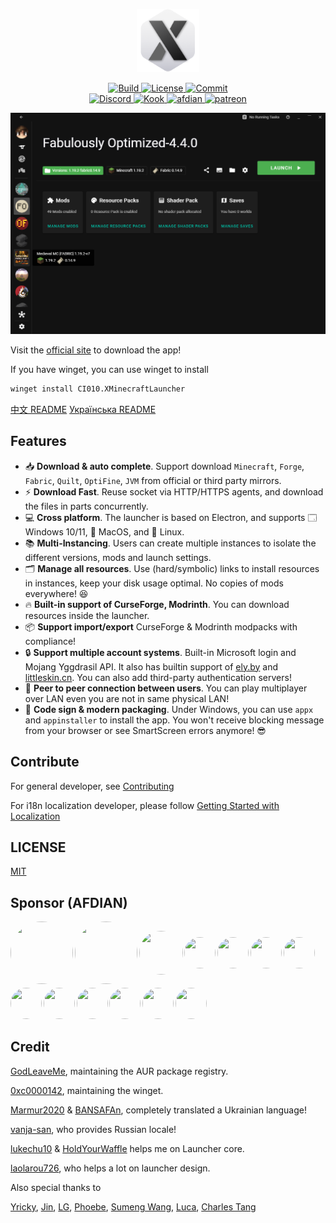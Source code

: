 <p align="center">
  <a href="https://xmcl.app" target="_blank">
    <img alt="Logo" width="100" src="xmcl-electron-app/icons/dark@256x256.png">
  </a>
</p>

<p align="center">
  <a href="https://github.com/Voxelum/x-minecraft-launcher">
    <img src="https://github.com/Voxelum/x-minecraft-launcher/workflows/Build/badge.svg" alt="Build">
  </a>
  <a href="https://github.com/Voxelum/x-minecraft-launcher/blob/master/LICENSE">
    <img src="https://img.shields.io/npm/l/@xmcl/core.svg" alt="License">
  </a>
  <a href="https://conventionalcommits.org">
    <img src="https://img.shields.io/badge/Conventional%20Commits-1.0.0-yellow.svg" alt="Commit">
  </a>
  <br>
  <a href="https://discord.gg/W5XVwYY7GQ">
    <img src="https://discord.com/api/guilds/405213567118213121/widget.png" alt="Discord">
  </a>
  <a href="https://kook.top/gqjSHh">
    <img src="https://img.shields.io/endpoint?url=https://api.xmcl.app/kook-badge" alt="Kook">
  </a>
  <a href="https://afdian.net/@ci010">
    <img src="https://img.shields.io/endpoint?url=https://api.xmcl.app/afdian-badge" alt="afdian">
  </a>
  <a href="https://patreon.com/xmcl">
    <img src="https://img.shields.io/endpoint.svg?url=https%3A%2F%2Fshieldsio-patreon.vercel.app%2Fapi%3Fusername%3Dxmcl%26type%3Dpledges" alt="patreon">
  </a>
</p>

![home](assets/home.png)

Visit the [official site](https://xmcl.app) to download the app!

If you have winget, you can use winget to install

```bash
winget install CI010.XMinecraftLauncher
```

[中文 README](README.zh.md) [Українська README](README.uk.md)

## Features

- 📥 **Download & auto complete**. Support download `Minecraft`, `Forge`, `Fabric`, `Quilt`, `OptiFine`, `JVM` from official or third party mirrors.
- ⚡️ **Download Fast**. Reuse socket via HTTP/HTTPS agents, and download the files in parts concurrently.
- 💻 **Cross platform**. The launcher is based on Electron, and supports 🗔 Windows 10/11, 🍎 MacOS, and 🐧 Linux.
- 📚 **Multi-Instancing**. Users can create multiple instances to isolate the different versions, mods and launch settings.
- 🗂 **Manage all resources**. Use (hard/symbolic) links to install resources in instances, keep your disk usage optimal. No copies of mods everywhere! 😆
- 🔥 **Built-in support of CurseForge, Modrinth**. You can download resources inside the launcher.
- 📦 **Support import/export** CurseForge & Modrinth modpacks with compliance!
- 🔒 **Support multiple account systems**. Built-in Microsoft login and Mojang Yggdrasil API. It also has builtin support of [ely.by](https://ely.by/) and [littleskin.cn](https://littleskin.cn). You can also add third-party authentication servers!
- 🔗 **Peer to peer connection between users**. You can play multiplayer over LAN even you are not in same physical LAN!
- 🔑 **Code sign & modern packaging**. Under Windows, you can use `appx` and `appinstaller` to install the app. You won't receive blocking message from your browser or see SmartScreen errors anymore! 😎

## Contribute

For general developer, see [Contributing](./CONTRIBUTING.md)

For i18n localization developer, please follow [Getting Started with Localization](./CONTRIBUTING.i18n.md)

## LICENSE

[MIT](LICENSE)

## Sponsor (AFDIAN)

<!-- afdian-start -->
<div style="display: flex; align-items: center; justify-items:center; gap: 0.2em; flex-wrap: wrap;">
<a title="爱发电用户_9d663: ￥390.00" href="https://afdian.net/u/9d663ec6fb6711ec9ace52540025c377"> <img width="100" height="100" style="border-radius: 100%" src="https://pic1.afdiancdn.com/default/avatar/avatar-purple.png?imageView2/1/"> </a>
<a title="爱发电用户_19e29: ￥300.00" href="https://afdian.net/u/19e292c21a1d11ee929a52540025c377"> <img width="100" height="100" style="border-radius: 100%" src="https://pic1.afdiancdn.com/default/avatar/avatar-purple.png?imageView2/1/"> </a>
<a title="ahdg: ￥180.00" href="https://afdian.net/u/dd9058ce20df11eba5c052540025c377"> <img width="70" height="70" style="border-radius: 100%" src="https://pic1.afdiancdn.com/user/dd9058ce20df11eba5c052540025c377/avatar/0c776e6de1b1027e951c6d94919eb781_w1280_h1024_s364.jpg"> </a>
<a title="Kandk: ￥30.00" href="https://afdian.net/u/404b86a078e111ecab3652540025c377"> <img width="50" height="50" style="border-radius: 100%" src="https://pic1.afdiancdn.com/user/404b86a078e111ecab3652540025c377/avatar/dfa3e35a696d8d8af5425dd400d68a8d_w607_h527_s432.png"> </a>
<a title="白雨 楠: ￥30.00" href="https://afdian.net/u/7f6ad7161b3e11eb8d0e52540025c377"> <img width="50" height="50" style="border-radius: 100%" src="https://pic1.afdiancdn.com/user/7f6ad7161b3e11eb8d0e52540025c377/avatar/1fa3b75648a15aea8da202c6108d659b_w1153_h1153_s319.jpeg"> </a>
<a title="圣剑: ￥30.00" href="https://afdian.net/u/ef50bc78b3d911ecb85352540025c377"> <img width="50" height="50" style="border-radius: 100%" src="https://pic1.afdiancdn.com/user/user_upload_osl/8a1c4eb2e580b4b8b463ceb2114b6381_w132_h132_s3.jpeg"> </a>
<a title="同谋者: ￥30.00" href="https://afdian.net/u/7c3c65dc004a11eb9a6052540025c377"> <img width="50" height="50" style="border-radius: 100%" src="https://pic1.afdiancdn.com/default/avatar/avatar-blue.png"> </a>
<a title="染川瞳: ￥5.00" href="https://afdian.net/u/89b1218c86e011eaa4d152540025c377"> <img width="50" height="50" style="border-radius: 100%" src="https://pic1.afdiancdn.com/user/89b1218c86e011eaa4d152540025c377/avatar/9bf08f81d231f3054c98f9e5c1c8ce40_w640_h640_s57.jpg"> </a>
<a title="爱发电用户_CvQb: ￥5.00" href="https://afdian.net/u/177bea3cf47211ec990352540025c377"> <img width="50" height="50" style="border-radius: 100%" src="https://pic1.afdiancdn.com/default/avatar/avatar-purple.png"> </a>
<a title="水合: ￥5.00" href="https://afdian.net/u/039508f2b17d11ebad1052540025c377"> <img width="50" height="50" style="border-radius: 100%" src="https://pic1.afdiancdn.com/default/avatar/avatar-orange.png"> </a>
<a title="爱发电用户_0c5c8: ￥5.00" href="https://afdian.net/u/0c5c865e08ee11ecba1352540025c377"> <img width="50" height="50" style="border-radius: 100%" src="https://pic1.afdiancdn.com/default/avatar/avatar-purple.png?imageView2/1/"> </a>
<a title="DIO: ￥5.00" href="https://afdian.net/u/7ac297b4722211eab4a752540025c377"> <img width="50" height="50" style="border-radius: 100%" src="https://pic1.afdiancdn.com/default/avatar/avatar-purple.png"> </a>
<a title="爱发电用户_DJpu: ￥5.00" href="https://afdian.net/u/8c23a236cf7311ec9c3452540025c377"> <img width="50" height="50" style="border-radius: 100%" src="https://pic1.afdiancdn.com/default/avatar/avatar-purple.png"> </a>
</div>
<!-- afdian-end -->

## Credit

[GodLeaveMe](https://github.com/GodLeaveMe), maintaining the AUR package registry.

[0xc0000142](https://github.com/0xc0000142), maintaining the winget.

[Marmur2020](https://github.com/Marmur2020) & [BANSAFAn](https://github.com/BANSAFAn), completely translated a Ukrainian language!

[vanja-san](https://github.com/vanja-san), who provides Russian locale!

[lukechu10](https://github.com/lukechu10) & [HoldYourWaffle](https://github.com/HoldYourWaffle) helps me on Launcher core.

[laolarou726](https://github.com/laolarou726), who helps a lot on launcher design.

Also special thanks to

[Yricky](https://github.com/Yricky), [Jin](https://github.com/Indexyz), [LG](https://github.com/LasmGratel), [Phoebe](https://github.com/PhoebezZ), [Sumeng Wang](https://github.com/darkkingwsm), [Luca](https://github.com/LucaIsGenius), [Charles Tang](https://github.com/CharlesQT)

